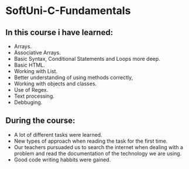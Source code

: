 # SoftUni-C-Fundamentals

 ## In this course i have learned:
   * Arrays.
   * Associative Arrays.
   * Basic Syntax, Conditional Statements and Loops more deep.
   * Basic HTML.
   * Working with List.
   * Better understanding of using methods correctly,
   * Working with objects and classes.
   * Use of Regex.
   * Text processing.
   * Debbuging.
   
## During the course:
   * A lot of different tasks were learned.
   * New types of approach when reading the task for the first time.
   * Our teachers pursuaded us to search the internet when dealing with a problem and read the documentation of the technology we are using.
   * Good code writing habbits were gained.
